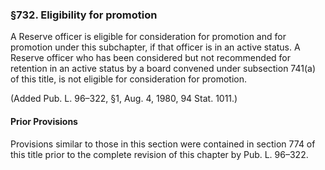 ### §732. Eligibility for promotion ###

A Reserve officer is eligible for consideration for promotion and for promotion under this subchapter, if that officer is in an active status. A Reserve officer who has been considered but not recommended for retention in an active status by a board convened under subsection 741(a) of this title, is not eligible for consideration for promotion.

(Added Pub. L. 96–322, §1, Aug. 4, 1980, 94 Stat. 1011.)

#### Prior Provisions ####

Provisions similar to those in this section were contained in section 774 of this title prior to the complete revision of this chapter by Pub. L. 96–322.